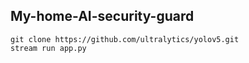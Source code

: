 ## My-home-AI-security-guard
```
git clone https://github.com/ultralytics/yolov5.git
stream run app.py
```
